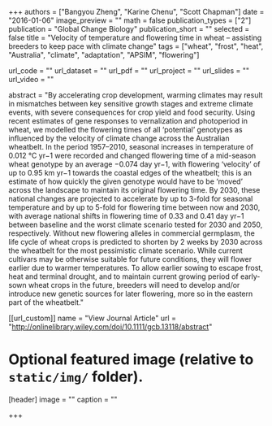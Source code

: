 +++
authors = ["Bangyou Zheng", "Karine Chenu", "Scott Chapman"]
date = "2016-01-06"
image_preview = ""
math = false
publication_types = ["2"]
publication = "Global Change Biology"
publication_short = ""
selected = false
title = "Velocity of temperature and flowering time in wheat – assisting breeders to keep pace with climate change"
tags = ["wheat", "frost", "heat", "Australia", "climate", "adaptation", "APSIM", "flowering"]


url_code = ""
url_dataset = ""
url_pdf = ""
url_project = ""
url_slides = ""
url_video = ""

abstract = "By accelerating crop development, warming climates may result in mismatches between key sensitive growth stages and extreme climate events, with severe consequences for crop yield and food security. Using recent estimates of gene responses to vernalization and photoperiod in wheat, we modelled the flowering times of all ‘potential’ genotypes as influenced by the velocity of climate change across the Australian wheatbelt. In the period 1957–2010, seasonal increases in temperature of 0.012 °C yr−1 were recorded and changed flowering time of a mid-season wheat genotype by an average −0.074 day yr−1, with flowering ‘velocity’ of up to 0.95 km yr−1 towards the coastal edges of the wheatbelt; this is an estimate of how quickly the given genotype would have to be ‘moved’ across the landscape to maintain its original flowering time. By 2030, these national changes are projected to accelerate by up to 3-fold for seasonal temperature and by up to 5-fold for flowering time between now and 2030, with average national shifts in flowering time of 0.33 and 0.41 day yr−1 between baseline and the worst climate scenario tested for 2030 and 2050, respectively. Without new flowering alleles in commercial germplasm, the life cycle of wheat crops is predicted to shorten by 2 weeks by 2030 across the wheatbelt for the most pessimistic climate scenario. While current cultivars may be otherwise suitable for future conditions, they will flower earlier due to warmer temperatures. To allow earlier sowing to escape frost, heat and terminal drought, and to maintain current growing period of early-sown wheat crops in the future, breeders will need to develop and/or introduce new genetic sources for later flowering, more so in the eastern part of the wheatbelt."



[[url_custom]]
name = "View Journal Article"
url = "http://onlinelibrary.wiley.com/doi/10.1111/gcb.13118/abstract"

# Optional featured image (relative to `static/img/` folder).
[header]
image = ""
caption = ""

+++
